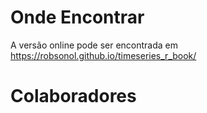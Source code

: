 # Onde Encontrar

A versão online pode ser encontrada em https://robsonol.github.io/timeseries_r_book/


# Colaboradores

